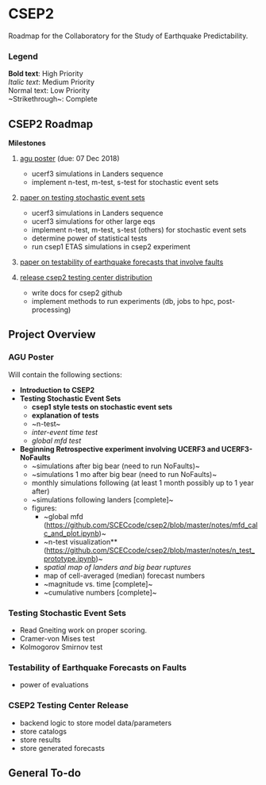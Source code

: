 

# CSEP2

Roadmap for the Collaboratory for the Study of Earthquake Predictability.

### Legend

**Bold text**: High Priority <br>
*Italic text*: Medium Priority <br>
Normal text: Low Priority <br>
~Strikethrough~: Complete <br>

## CSEP2 Roadmap
**Milestones**
1. [agu poster](#agu-poster) (due: 07 Dec 2018)
    * ucerf3 simulations in Landers sequence
    * implement n-test, m-test, s-test for stochastic event sets
2. [paper on testing stochastic event sets](#testing-stochastic-event-sets)
    * ucerf3 simulations in Landers sequence
    * ucerf3 simulations for other large eqs
    * implement n-test, m-test, s-test (others) for stochastic event sets
    * determine power of statistical tests
    - run csep1 ETAS simulations in csep2 experiment
3. [paper on testability of earthquake forecasts that involve faults](#testability-of-earthquake-forecasts-on-faults)

4. [release csep2 testing center distribution](#csep2-testing-center-release)
    * write docs for csep2 github
    * implement methods to run experiments (db, jobs to hpc, post-processing)

## Project Overview
### AGU Poster
Will contain the following sections:
* **Introduction to CSEP2**
* **Testing Stochastic Event Sets**
  * **csep1 style tests on stochastic event sets**
  * **explanation of tests**
  * ~n-test~
  * *inter-event time test*
  * *global mfd test*
* **Beginning Retrospective experiment involving UCERF3 and UCERF3-NoFaults**
  * ~simulations after big bear (need to run NoFaults)~
  * ~simulations 1 mo after big bear (need to run NoFaults)~
  * monthly simulations following (at least 1 month possibly up to 1 year after)
  * ~simulations following landers [complete]~
  * figures:
    * ~global mfd (https://github.com/SCECcode/csep2/blob/master/notes/mfd_calc_and_plot.ipynb)~
    * ~n-test visualization** (https://github.com/SCECcode/csep2/blob/master/notes/n_test_prototype.ipynb)~
    * *spatial map of landers and big bear ruptures*
    * map of cell-averaged (median) forecast numbers
    * ~magnitude vs. time [complete]~
    * ~cumulative numbers [complete]~

### Testing Stochastic Event Sets
* Read Gneiting work on proper scoring.
* Cramer-von Mises test
* Kolmogorov Smirnov test

### Testability of Earthquake Forecasts on Faults
* power of evaluations

### CSEP2 Testing Center Release
* backend logic to store model data/parameters
 * store catalogs
 * store results
 * store generated forecasts

## General To-do
